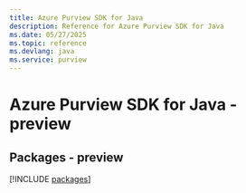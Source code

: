 ```yaml
---
title: Azure Purview SDK for Java
description: Reference for Azure Purview SDK for Java
ms.date: 05/27/2025
ms.topic: reference
ms.devlang: java
ms.service: purview
---
```

# Azure Purview SDK for Java - preview
## Packages - preview
[!INCLUDE [packages](purview-index.md)]